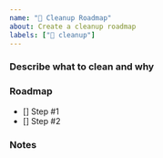 ```yaml
---
name: "🧹 Cleanup Roadmap"
about: Create a cleanup roadmap
labels: ["🧹 cleanup"]
---
```


### Describe what to clean and why

<!-- What to refactor, why it needs refactoring -->

### Roadmap

<!-- What needs to be done for successful refactor -->

- [] Step #1
- [] Step #2

### Notes

<!-- Additional context, helpful notes-->
